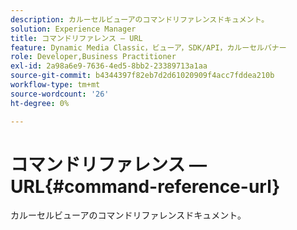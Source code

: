 ```yaml
---
description: カルーセルビューアのコマンドリファレンスドキュメント。
solution: Experience Manager
title: コマンドリファレンス — URL
feature: Dynamic Media Classic，ビューア，SDK/API，カルーセルバナー
role: Developer,Business Practitioner
exl-id: 2a98a6e9-7636-4ed5-8bb2-23389713a1aa
source-git-commit: b4344397f82eb7d2d61020909f4acc7fddea210b
workflow-type: tm+mt
source-wordcount: '26'
ht-degree: 0%

---
```


# コマンドリファレンス — URL{#command-reference-url}

カルーセルビューアのコマンドリファレンスドキュメント。
